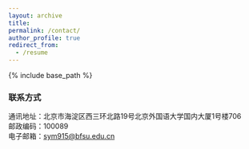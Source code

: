 ```yaml
---
layout: archive
title: 
permalink: /contact/
author_profile: true
redirect_from:
  - /resume
---
```


{% include base_path %}

### 联系方式
通讯地址：北京市海淀区西三环北路19号北京外国语大学国内大厦1号楼706<br>
邮政编码：100089<br>
电子邮箱：sym915@bfsu.edu.cn<br>
